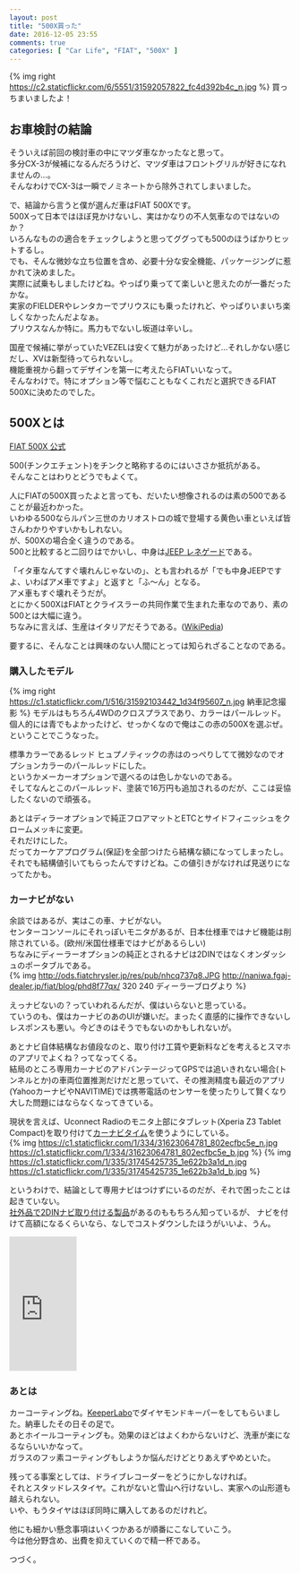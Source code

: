 ```yaml
---
layout: post
title: "500X買った"
date: 2016-12-05 23:55
comments: true
categories: [ "Car Life", "FIAT", "500X" ]
---
```

{% img right https://c2.staticflickr.com/6/5551/31592057822_fc4d392b4c_n.jpg %}
買っちまいましたよ！  

<!-- more -->

## お車検討の結論

そういえば前回の検討車の中にマツダ車なかったなと思って。  
多分CX-3が候補になるんだろうけど、マツダ車はフロントグリルが好きになれませんの…。  
そんなわけでCX-3は一瞬でノミネートから除外されてしまいました。  

で、結論から言うと僕が選んだ車はFIAT 500Xです。  
500Xって日本ではほぼ見かけないし、実はかなりの不人気車なのではないのか？  
いろんなものの適合をチェックしようと思ってググっても500のほうばかりヒットするし。  
でも、そんな微妙な立ち位置を含め、必要十分な安全機能、パッケージングに惹かれて決めました。  
実際に試乗もしましたけどね。やっぱり乗ってて楽しいと思えたのが一番だったかな。  
実家のFIELDERやレンタカーでプリウスにも乗ったけれど、やっぱりいまいち楽しくなかったんだよなぁ。  
プリウスなんか特に。馬力もでないし坂道は辛いし。  

国産で候補に挙がっていたVEZELは安くて魅力があったけど…それしかない感じだし、XVは新型待ってられないし。  
機能重視から翻ってデザインを第一に考えたらFIATいいなって。  
そんなわけで。特にオプション等で悩むこともなくこれだと選択できるFIAT 500Xに決めたのでした。  

## 500Xとは

[FIAT 500X 公式](http://www.fiat-auto.co.jp/500x/)  

500(チンクエチェント)をチンクと略称するのにはいささか抵抗がある。  
そんなことはわりとどうでもよくて。  

人にFIATの500X買ったよと言っても、だいたい想像されるのは素の500であることが最近わかった。  
いわゆる500ならルパン三世のカリオストロの城で登場する黄色い車といえば皆さんわかりやすいかもしれない。  
が、500Xの場合全く違うのである。  
500と比較すると二回りはでかいし、中身は[JEEP レネゲード](https://ja.wikipedia.org/wiki/%E3%82%B8%E3%83%BC%E3%83%97%E3%83%BB%E3%83%AC%E3%83%8D%E3%82%B2%E3%83%BC%E3%83%89)である。  

「イタ車なんてすぐ壊れんじゃないの」、とも言われるが「でも中身JEEPですよ、いわばアメ車ですよ」と返すと「ふ～ん」となる。  
アメ車もすぐ壊れそうだが。  
とにかく500XはFIATとクライスラーの共同作業で生まれた車なのであり、素の500とは大幅に違う。  
ちなみに言えば、生産はイタリアだそうである。([WikiPedia](https://ja.wikipedia.org/wiki/%E3%83%95%E3%82%A3%E3%82%A2%E3%83%83%E3%83%88%E3%83%BB500X))  

要するに、そんなことは興味のない人間にとっては知られざることなのである。  

### 購入したモデル

{% img right https://c1.staticflickr.com/1/516/31592103442_1d34f95607_n.jpg 納車記念撮影 %}
モデルはもちろん4WDのクロスプラスであり、カラーはパールレッド。  
個人的には青でもよかったけど、せっかくなので俺はこの赤の500Xを選ぶぜ。  
ということでこうなった。  
  
標準カラーであるレッド ヒュプノティックの赤はのっぺりしてて微妙なのでオプションカラーのパールレッドにした。  
というかメーカーオプションで選べるのは色しかないのである。  
そしてなんとこのパールレッド、塗装で16万円も追加されるのだが、ここは妥協したくないので頑張る。  
  
あとはディラーオプションで純正フロアマットとETCとサイドフィニッシュをクロームメッキに変更。  
それだけにした。  
だってカーケアプログラム(保証)を全部つけたら結構な額になってしまったし。  
それでも結構値引いてもらったんですけどね。この値引きがなければ見送りになってたかも。  

### カーナビがない

余談ではあるが、実はこの車、ナビがない。  
センターコンソールにそれっぽいモニタがあるが、日本仕様車ではナビ機能は削除されている。(欧州/米国仕様車ではナビがあるらしい)  
ちなみにディーラーオプションの純正とされるナビは2DINではなくオンダッシュのポータブルである。  
{% img http://ods.fiatchrysler.jp/res/pub/nhcq737q8.JPG http://naniwa.fgaj-dealer.jp/fiat/blog/phd8f77qx/ 320 240 ディーラーブログより %}
  
えっナビないの？っていわれるんだが、僕はいらないと思っている。  
ていうのも、僕はカーナビのあのUIが嫌いだ。まったく直感的に操作できないしレスポンスも悪い。今どきのはそうでもないのかもしれないが。  
  
あとナビ自体結構なお値段なのと、取り付け工賃や更新料などを考えるとスマホのアプリでよくね？ってなってくる。  
結局のところ専用カーナビのアドバンテージってGPSでは追いきれない場合(トンネルとか)の車両位置推測だけだと思っていて、その推測精度も最近のアプリ(YahooカーナビやNAVITIME)では携帯電話のセンサーを使ったりして賢くなり大した問題にはならなくなってきている。  

現状を言えば、Uconnect Radioのモニタ上部にタブレット(Xperia Z3 Tablet Compact)を取り付けて[カーナビタイム](http://products.navitime.co.jp/service/carnavitime/)を使うようにしている。  
{% img https://c1.staticflickr.com/1/334/31623064781_802ecfbc5e_n.jpg https://c1.staticflickr.com/1/334/31623064781_802ecfbc5e_b.jpg %}
{% img https://c1.staticflickr.com/1/335/31745425735_1e622b3a1d_n.jpg https://c1.staticflickr.com/1/335/31745425735_1e622b3a1d_b.jpg %}
  
というわけで、結論として専用ナビはつけずにいるのだが、それで困ったことは起きていない。  
[社外品で2DINナビ取り付ける製品](https://www.naviokun.com/text/technique.text/fiat_500x01.html)があるのももちろん知っているが、
ナビを付けて高額になるくらいなら、なしでコストダウンしたほうがいいよ、うん。  
  
<iframe src="https://rcm-fe.amazon-adsystem.com/e/cm?t=takuojp02-22&o=9&p=8&l=as1&asins=B01MXPPXA6&ref=qf_sp_asin_til&fc1=000000&IS2=1&lt1=_blank&m=amazon&lc1=0000FF&bc1=000000&bg1=FFFFFF&f=ifr" style="width:120px;height:240px;" scrolling="no" marginwidth="0" marginheight="0" frameborder="0"></iframe>
  

### あとは

カーコーティングね。[KeeperLabo](http://www.keeperlabo.jp/)でダイヤモンドキーパーをしてもらいました。納車したその日その足で。  
あとホイールコーティングも。効果のほどはよくわからないけど、洗車が楽になるならいいかなって。  
ガラスのフッ素コーティングもしようか悩んだけどとりあえずやめといた。  

残ってる事案としては、ドライブレコーダーをどうにかしなければ。  
それとスタッドレスタイヤ。これがないと雪山へ行けないし、実家への山形道も越えられない。  
いや、もうタイヤはほぼ同時に購入してあるのだけれど。  

他にも細かい懸念事項はいくつかあるが順番にこなしていこう。  
今は他分野含め、出費を抑えていくので精一杯である。  

つづく。  

